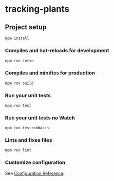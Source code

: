 # tracking-plants

## Project setup
```
npm install
```

### Compiles and hot-reloads for development
```
npm run serve
```

### Compiles and minifies for production
```
npm run build
```

### Run your unit tests
```
npm run test
```

### Run your unit tests no Watch
```
npm run test:noWatch
```

### Lints and fixes files
```
npm run lint
```

### Customize configuration
See [Configuration Reference](https://cli.vuejs.org/config/).
